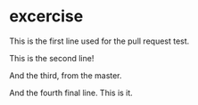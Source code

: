 # excercise
This is the first line used for the pull request test. 

This is the second line!

And the third, from the master.

And the fourth final line. This is it.



